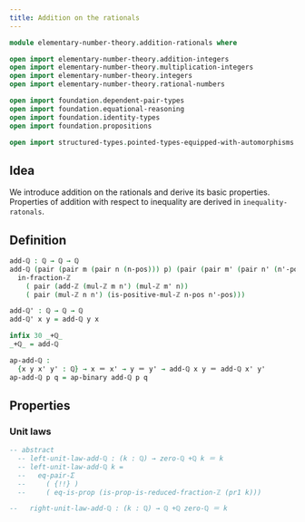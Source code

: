 ```yaml
---
title: Addition on the rationals
---
```


```agda
module elementary-number-theory.addition-rationals where

open import elementary-number-theory.addition-integers
open import elementary-number-theory.multiplication-integers
open import elementary-number-theory.integers
open import elementary-number-theory.rational-numbers

open import foundation.dependent-pair-types
open import foundation.equational-reasoning
open import foundation.identity-types
open import foundation.propositions

open import structured-types.pointed-types-equipped-with-automorphisms
```

## Idea

We introduce addition on the rationals and derive its basic properties. Properties of addition with respect to inequality are derived in `inequality-ratonals`.

## Definition

```agda
add-ℚ : ℚ → ℚ → ℚ
add-ℚ (pair (pair m (pair n (n-pos))) p) (pair (pair m' (pair n' (n'-pos))) p') =
  in-fraction-ℤ
    ( pair (add-ℤ (mul-ℤ m n') (mul-ℤ m' n))
    ( pair (mul-ℤ n n') (is-positive-mul-ℤ n-pos n'-pos)))

add-ℚ' : ℚ → ℚ → ℚ
add-ℚ' x y = add-ℚ y x

infix 30 _+ℚ_
_+ℚ_ = add-ℚ

ap-add-ℚ :
  {x y x' y' : ℚ} → x ＝ x' → y ＝ y' → add-ℚ x y ＝ add-ℚ x' y'
ap-add-ℚ p q = ap-binary add-ℚ p q
```

## Properties

### Unit laws

```agda
-- abstract
  -- left-unit-law-add-ℚ : (k : ℚ) → zero-ℚ +ℚ k ＝ k
  -- left-unit-law-add-ℚ k =
  --   eq-pair-Σ
  --     ( {!!} )
  --     ( eq-is-prop (is-prop-is-reduced-fraction-ℤ (pr1 k)))

--   right-unit-law-add-ℚ : (k : ℚ) → ℚ +ℚ zero-ℚ ＝ k
```
